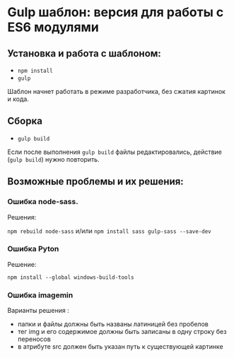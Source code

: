 # Gulp шаблон: версия для работы с ES6 модулями

## Установка и работа с шаблоном:

-   `npm install`
-   `gulp`

Шаблон начнет работать в режиме разработчика, без сжатия картинок и кода.

## Сборка

-   `gulp build`

Если после выполнения `gulp build` файлы редактировались, действие (`gulp build`) нужно повторить.

## Возможные проблемы и их решения:

### Ошибка node-sass.

Решения:

`npm rebuild node-sass`
и/или
`npm install sass gulp-sass --save-dev`

### Ошибка Pyton

Решениe:

`npm install --global windows-build-tools`

### Ошибка imagemin

Варианты решения :

-   папки и файлы должны быть названы латиницей без пробелов
-   тег img и его содержимое должны быть записаны в одну строку без переносов
-   в атрибуте src должен быть указан путь к существующей картинке

